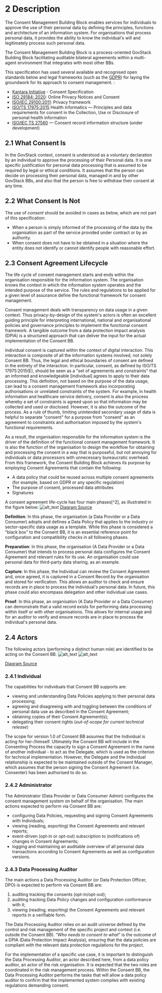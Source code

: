# 2 Description

The Consent Management Building Block enables services for individuals to
approve the use of their personal data by defining the principles, functions and
architecture of an information system. For organisations that process personal
data​,​ it provides the ability to know the ​individual's will and legitimately
process such personal data.

The Consent Management Building Block is a process-oriented GovStack Building
Block facilitating auditable bilateral agreements within a multi-agent
environment that integrates with most other BBs.

This specification has used several available and recognised open standards
below and legal frameworks (such as the [GDPR](https://gdpr.eu/)) for laying the
groundwork for its approach to consent management. :

- [Kantara Initiative](https://kantarainitiative.org/download/7902/) - Consent
  Specification
- [ISO 29184: 2020](https://www.iso.org/standard/70331.html): Online Privacy
  Notices and Consent
- [ISO/IEC 29100:2011](https://www.iso.org/standard/45123.html): Privacy
  framework
- [ISO/TS 17975:2015](https://www.iso.org/standard/61186.html) Health
  informatics — Principles and data requirements for consent in the Collection,
  Use or Disclosure of personal health information
- [ISO/IEC TS 27560](https://www.iso.org/standard/80392.html) — Consent record
  information structure (under development)

## 2.1 What Consent Is

In the GovStack context, consent is understood as a voluntary declaration by an
individual to approve the processing of their Personal data. It is one specific
justification for personal data processing that is assumed to be required by
legal or ethical conditions. It assumes that the person can decide on processing
their personal data, managed in and by other GovStack BBs, and also that the
person is free to withdraw their consent at any time.

## 2.2 What Consent Is Not

The use of _consent_ should be avoided in cases as below, which are not part of
this specification:

- When a person is simply informed of the processing of the data by the
  organisation as part of the service provided under contract or by an
  authority.
- When consent does not have to be obtained in a situation where the entity does
  not identify or cannot identify people with reasonable effort.

## 2.3 Consent Agreement Lifecycle

The life cycle of consent management starts and ends within the organisation
responsible for the information system. The organisation knows the context in
which the information system operates and the intended purpose of the service.
The rules and regulations to be applied for a given level of assurance define
the functional framework for consent management.

Consent management deals with transparency on data usage in a given context.
Thus privacy-by-design of the system's actors is often an excellent guiding
principle for interpreting international, national and organisational policies
and governance principles to implement the functional consent framework. A
tangible outcome from a data protection impact analysis (DPIA) is a structured
approach that can deliver the input for the actual implementation of the Consent
BB.

Individual consent is captured within the context of digital interaction. This
interaction is composite of all the information systems involved, not solely
Consent BB. Thus, the legal and ethical boundaries of consent are defined in the
entirety of the interaction. In particular, consent, as defined by ISO/TS
17975:2015(E), should be seen as a "set of agreements and constraints" that an
informed and knowledgeable [individual] agrees to apply to their data
processing. This definition, not based on the purpose of the data usage, can
lead to a consent management framework also incorporating authorisations or
unrelated constraints of the system. For example, in health information and
healthcare service delivery, consent is also the process whereby a set of
constraints is agreed upon so that information may be collected and used or
disclosed. However, it is also the outcome of the process. As a rule of thumb,
limiting unintended secondary usage of data is helpful to separate "consent" for
a purpose from "consent" as an agreement to constraints and authorisation
imposed by the system's functional requirements.

As a result, the organisation responsible for the information system is the
driver of the definition of the functional consent management framework. It is
also the function of the organisation to design the workflow for obtaining and
processing the consent in a way that is purposeful, but not annoying for
individuals or data processors with unnecessary bureaucratic overhead. From this
framework, the Consent Building Block achieves its purpose by employing Consent
Agreements that contain the following:

- A data policy that could be reused across multiple consent agreements (for
  example, based on GDPR or any specific regulation)
- The purpose of consent, processed data attributes
- Signatures

A consent agreement life-cycle has four main phases[^2], as illustrated in the
figure below: ![alt_text](images/consent-lifecycle.png 'image_tooltip')
[Diagram Source](https://app.moqups.com/P01asyy7ba/view/page/a2cb2359e)

**Definition**: In this phase, the organisation (a Data Provider or a Data
Consumer) adopts and defines a Data Policy that applies to the industry or
sector-specific data usage as a template. While this phase is considered a
“black box” to the Consent BB, it is an essential reference point for
configuration and compatibility checks in all following phases.

**Preparation**: In this phase, the organisation (A Data Provider or a Data
Consumer) that intends to process personal data configures the Consent Agreement
and relevant rules for its use. An organisation could use personal data for
third-party data sharing, as an example.

**Capture**: In this phase, the Individual can review the Consent Agreement and,
once agreed, it is captured in a Consent Record by the organisation and stored
for verification. This allows an auditor to check and ensure records are in
place to process the individual's personal data. In future, this phase could
also encompass delegation and other individual use cases.

**Proof**: In this phase, an organisation (A Data Provider or a Data Consumer)
can demonstrate that a valid record exists for performing data processing within
itself or with other organisations. This allows for internal usage and for an
auditor to verify and ensure records are in place to process the individual's
personal data.

## 2.4 Actors

The following actors (performing a distinct human role) are identified to be
acting on the Consent BB.
![alt_text](images/consent-bb-actors-01.png 'image_tooltip')
![alt_text](images/consent-bb-actors-02.png 'Indidivual and DPAs')

[Diagram Source](https://app.moqups.com/P01asyy7ba/view/page/ad64222d5)

### 2.4.1 Individual

The capabilities for individuals that Consent BB supports are:

- viewing and understanding Data Policies applying to their personal data
  processing;
- agreeing and disagreeing with and toggling between the conditions of personal
  data use as described in the Consent Agreement;
- obtaining copies of their Consent Agreement(s);
- delegating their consent rights (_out-of-scope for current technical release_)

The scope for version 1.0 of Consent BB assumes that the Individual is acting
for her-/himself. Ultimately the Consent BB will include in the Consenting
Process the capacity to sign a Consent Agreement in the name of another
individual - to act as the Delegate, which is used as the criterion for
technical implementation. However, the Delegate and the Individual relationship
is expected to be maintained outside of the Consent Manager, which assumes that
the person signing the Consent Agreement (i.e. Consenter) has been authorised to
do so.

### 2.4.2 Administrator

The Administrator (Data Provider or Data Consumer Admin) configures the consent
management system on behalf of the organisation. The main actions expected to
perform via Consent BB are:

- configuring Data Policies, requesting and signing Consent Agreements with
  Individuals;
- viewing (reading, exporting) the Consent Agreements and relevant reports;
- event-driven (opt-in or opt-out) subscription to (notifications of) changes in
  Consent Agreements;
- logging and maintaining an auditable overview of all personal data
  transactions according to Consent Agreements as well as configuration
  versions.

### 2.4.3 Data Processing Auditor

The main actions a Data Processing Auditor (or Data Protection Officer, DPO) is
expected to perform via Consent BB are:

1. auditing tracking the consents (opt-in/opt-out);
2. auditing tracking Data Policy changes and configuration conformance with it;
3. viewing (reading, exporting) the Consent Agreements and relevant reports in a
   verifiable form.

The Data Processing Auditor relies on an audit universe defined by the control
and risk management of the specific project and context (i.e. outside the
Consent BB). “_Who needs to consent to what_” is the outcome of a DPIA (Data
Protection Impact Analysis), ensuring that the data policies are compliant with
the relevant data protection regulations for the project.

For the implementation of a specific use case, it is important to distinguish
the Data Processing Auditor, an actor described here, from a data policy
auditor, an actor of the risk organisation. It is expected that the two roles
are coordinated in the risk management process. Within the Consent BB, the Data
Processing Auditor performs the tasks that will allow a data policy auditor to
confirm that the implemented system complies with existing regulations demanding
consent.
